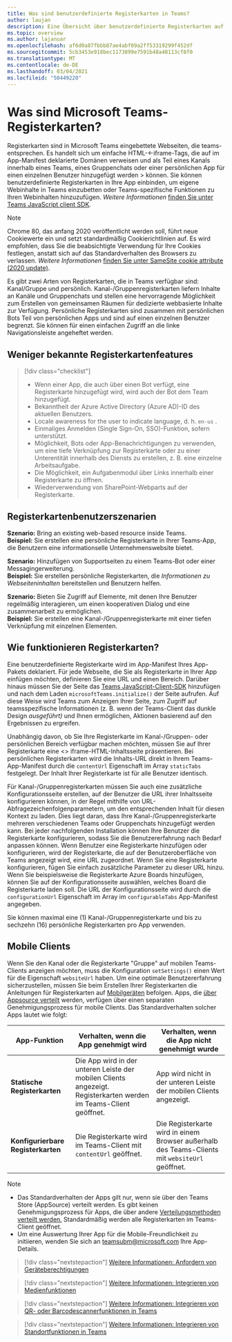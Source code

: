 ```yaml
---
title: Was sind benutzerdefinierte Registerkarten in Teams?
author: laujan
description: Eine Übersicht über benutzerdefinierte Registerkarten auf der Teams-Plattform
ms.topic: overview
ms.author: lajanuar
ms.openlocfilehash: af6d0a87fbbb87ae4abf09a2ff53319299f452df
ms.sourcegitcommit: 5cb3453e918bec1173899e7591b48a48113cf8f0
ms.translationtype: MT
ms.contentlocale: de-DE
ms.lasthandoff: 03/04/2021
ms.locfileid: "50449220"
---
```

# <a name="what-are-microsoft-teams-tabs"></a>Was sind Microsoft Teams-Registerkarten?

Registerkarten sind in Microsoft Teams eingebettete Webseiten, die teams-entsprechen. Es handelt sich um einfache HTML-<-iframe-Tags, die auf im App-Manifest deklarierte Domänen verweisen und als Teil eines Kanals innerhalb eines Teams, eines Gruppenchats oder einer persönlichen App für einen einzelnen Benutzer hinzugefügt werden \> können. Sie können benutzerdefinierte Registerkarten in Ihre App einbinden, um eigene Webinhalte in Teams einzubetten oder Teams-spezifische Funktionen zu Ihren Webinhalten hinzuzufügen. *Weitere Informationen* [finden Sie unter Teams JavaScript client SDK](/javascript/api/overview/msteams-client).

> [!NOTE]
> Chrome 80, das anfang 2020 veröffentlicht werden soll, führt neue Cookiewerte ein und setzt standardmäßig Cookierichtlinien auf. Es wird empfohlen, dass Sie die beabsichtigte Verwendung für Ihre Cookies festlegen, anstatt sich auf das Standardverhalten des Browsers zu verlassen. *Weitere Informationen* [finden Sie unter SameSite cookie attribute (2020 update)](../resources/samesite-cookie-update.md).

Es gibt zwei Arten von Registerkarten, die in Teams verfügbar sind: Kanal/Gruppe und persönlich. Kanal-/Gruppenregisterkarten liefern Inhalte an Kanäle und Gruppenchats und stellen eine hervorragende Möglichkeit zum Erstellen von gemeinsamen Räumen für dedizierte webbasierte Inhalte zur Verfügung. Persönliche Registerkarten sind zusammen mit persönlichen Bots Teil von persönlichen Apps und sind auf einen einzelnen Benutzer begrenzt. Sie können für einen einfachen Zugriff an die linke Navigationsleiste angeheftet werden.

## <a name="lesser-known-tab-features"></a>Weniger bekannte Registerkartenfeatures

> [!div class="checklist"]
>
> * Wenn einer App, die auch über einen Bot verfügt, eine Registerkarte hinzugefügt wird, wird auch der Bot dem Team hinzugefügt.
> * Bekanntheit der Azure Active Directory (Azure AD)-ID des aktuellen Benutzers.
> * Locale awareness for the user to indicate language, d. h. `en-us` . 
> * Einmaliges Anmelden (Single Sign-On, SSO)-Funktion, sofern unterstützt.
> * Möglichkeit, Bots oder App-Benachrichtigungen zu verwenden, um eine tiefe Verknüpfung zur Registerkarte oder zu einer Unterentität innerhalb des Diensts zu erstellen, z. B. eine einzelne Arbeitsaufgabe.
> * Die Möglichkeit, ein Aufgabenmodul über Links innerhalb einer Registerkarte zu öffnen.
> * Wiederverwendung von SharePoint-Webparts auf der Registerkarte.

## <a name="tabs-user-scenarios"></a>Registerkartenbenutzerszenarien

**Szenario:** Bring an existing web-based resource inside Teams. \
**Beispiel:** Sie erstellen eine persönliche Registerkarte in Ihrer Teams-App, die Benutzern eine informationselle Unternehmenswebsite bietet.

**Szenario:** Hinzufügen von Supportseiten zu einem Teams-Bot oder einer Messagingerweiterung. \
**Beispiel:** Sie erstellen persönliche Registerkarten,  die *Informationen zu Webseiteninhalten* bereitstellen und Benutzern helfen.

**Szenario:** Bieten Sie Zugriff auf Elemente, mit denen Ihre Benutzer regelmäßig interagieren, um einen kooperativen Dialog und eine zusammenarbeit zu ermöglichen. \
**Beispiel:** Sie erstellen eine Kanal-/Gruppenregisterkarte mit einer tiefen Verknüpfung mit einzelnen Elementen.

## <a name="how-do-tabs-work"></a>Wie funktionieren Registerkarten?

Eine benutzerdefinierte Registerkarte wird im App-Manifest Ihres App-Pakets deklariert. Für jede Webseite, die Sie als Registerkarte in Ihrer App einfügen möchten, definieren Sie eine URL und einen Bereich. Darüber hinaus müssen Sie der Seite das [Teams JavaScript-Client-SDK](/javascript/api/overview/msteams-client) hinzufügen und nach dem Laden `microsoftTeams.initialize()` der Seite aufrufen. Auf diese Weise wird Teams zum Anzeigen Ihrer Seite, zum Zugriff auf teamsspezifische Informationen (z. B. wenn der Teams-Client das dunkle Design *ausgeführt)* und Ihnen ermöglichen, Aktionen basierend auf den Ergebnissen zu ergreifen.

Unabhängig davon, ob Sie Ihre Registerkarte im Kanal-/Gruppen- oder persönlichen Bereich verfügbar machen möchten, müssen Sie auf Ihrer Registerkarte eine <\> iframe-HTML-Inhaltsseite [](~/tabs/how-to/create-tab-pages/content-page.md) präsentieren. Bei persönlichen Registerkarten wird die Inhalts-URL direkt in Ihrem Teams-App-Manifest durch die `contentUrl` Eigenschaft im Array `staticTabs` festgelegt. Der Inhalt Ihrer Registerkarte ist für alle Benutzer identisch.

Für Kanal-/Gruppenregisterkarten müssen Sie auch eine zusätzliche Konfigurationsseite erstellen, auf der Benutzer die URL ihrer Inhaltsseite konfigurieren können, in der Regel mithilfe von URL-Abfragezeichenfolgenparametern, um den entsprechenden Inhalt für diesen Kontext zu laden. Dies liegt daran, dass Ihre Kanal-/Gruppenregisterkarte mehreren verschiedenen Teams oder Gruppenchats hinzugefügt werden kann. Bei jeder nachfolgenden Installation können Ihre Benutzer die Registerkarte konfigurieren, sodass Sie die Benutzererfahrung nach Bedarf anpassen können. Wenn Benutzer eine Registerkarte hinzufügen oder konfigurieren, wird der Registerkarte, die auf der Benutzeroberfläche von Teams angezeigt wird, eine URL zugeordnet. Wenn Sie eine Registerkarte konfigurieren, fügen Sie einfach zusätzliche Parameter zu dieser URL hinzu. Wenn Sie beispielsweise die Registerkarte Azure Boards hinzufügen, können Sie auf der Konfigurationsseite auswählen, welches Board die Registerkarte laden soll. Die URL der Konfigurationsseite wird durch die  `configurationUrl` Eigenschaft im Array im `configurableTabs` App-Manifest angegeben.

Sie können maximal eine (1) Kanal-/Gruppenregisterkarte und bis zu sechzehn (16) persönliche Registerkarten pro App verwenden.

## <a name="mobile-clients"></a>Mobile Clients

Wenn Sie den Kanal oder die Registerkarte "Gruppe" auf mobilen Teams-Clients anzeigen möchten, muss die Konfiguration `setSettings()` einen Wert für die Eigenschaft `websiteUrl` haben. Um eine optimale Benutzererfahrung sicherzustellen, müssen Sie beim Erstellen Ihrer Registerkarten die Anleitungen für Registerkarten auf [Mobilgeräten](~/tabs/design/tabs-mobile.md) befolgen. Apps, die [über Appsource verteilt](~/concepts/deploy-and-publish/appsource/publish.md) werden, verfügen über einen separaten Genehmigungsprozess für mobile Clients. Das Standardverhalten solcher Apps lautet wie folgt:

| **App-Funktion** | **Verhalten, wenn die App genehmigt wird** | **Verhalten, wenn die App nicht genehmigt wurde** |
| --- | --- | --- |
| **Statische Registerkarten** | Die App wird in der unteren Leiste der mobilen Clients angezeigt. Registerkarten werden im Teams-Client geöffnet. | App wird nicht in der unteren Leiste der mobilen Clients angezeigt. |
| **Konfigurierbare Registerkarten** | Die Registerkarte wird im Teams-Client mit `contentUrl` geöffnet. | Die Registerkarte wird in einem Browser außerhalb des Teams-Clients mit `websiteUrl` geöffnet. |


>[!NOTE]
>
>- Das Standardverhalten der Apps gilt nur, wenn sie über den Teams Store (AppSource) verteilt werden. Es gibt keinen Genehmigungsprozess für Apps, die über andere [Verteilungsmethoden verteilt werden.](~/concepts/deploy-and-publish/overview.md) Standardmäßig werden alle Registerkarten im Teams-Client geöffnet.
>- Um eine Auswertung Ihrer App für die Mobile-Freundlichkeit zu initiieren, wenden Sie sich an teamsubm@microsoft.com Ihre App-Details.

> [!div class="nextstepaction"]
> [Weitere Informationen: Anfordern von Geräteberechtigungen](../concepts/device-capabilities/native-device-permissions.md)

> [!div class="nextstepaction"]
> [Weitere Informationen: Integrieren von Medienfunktionen](../concepts/device-capabilities/mobile-camera-image-permissions.md)

> [!div class="nextstepaction"]
> [Weitere Informationen: Integrieren von QR- oder Barcodescannerfunktionen in Teams](../concepts/device-capabilities/qr-barcode-scanner-capability.md)

> [!div class="nextstepaction"]
> [Weitere Informationen: Integrieren von Standortfunktionen in Teams](../concepts/device-capabilities/location-capability.md)
